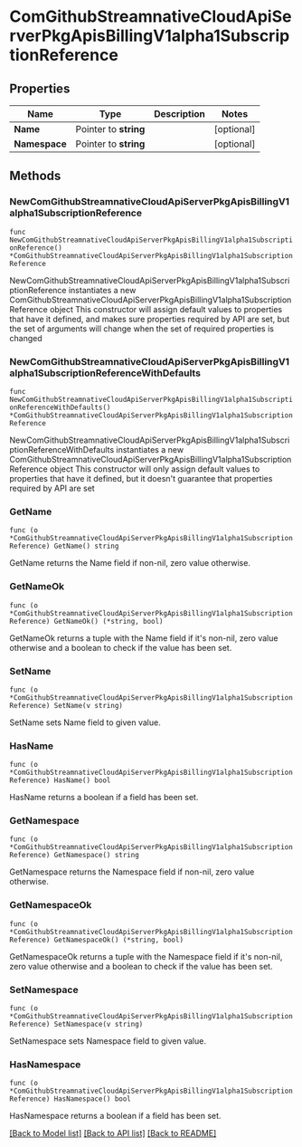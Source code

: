 # ComGithubStreamnativeCloudApiServerPkgApisBillingV1alpha1SubscriptionReference

## Properties

Name | Type | Description | Notes
------------ | ------------- | ------------- | -------------
**Name** | Pointer to **string** |  | [optional] 
**Namespace** | Pointer to **string** |  | [optional] 

## Methods

### NewComGithubStreamnativeCloudApiServerPkgApisBillingV1alpha1SubscriptionReference

`func NewComGithubStreamnativeCloudApiServerPkgApisBillingV1alpha1SubscriptionReference() *ComGithubStreamnativeCloudApiServerPkgApisBillingV1alpha1SubscriptionReference`

NewComGithubStreamnativeCloudApiServerPkgApisBillingV1alpha1SubscriptionReference instantiates a new ComGithubStreamnativeCloudApiServerPkgApisBillingV1alpha1SubscriptionReference object
This constructor will assign default values to properties that have it defined,
and makes sure properties required by API are set, but the set of arguments
will change when the set of required properties is changed

### NewComGithubStreamnativeCloudApiServerPkgApisBillingV1alpha1SubscriptionReferenceWithDefaults

`func NewComGithubStreamnativeCloudApiServerPkgApisBillingV1alpha1SubscriptionReferenceWithDefaults() *ComGithubStreamnativeCloudApiServerPkgApisBillingV1alpha1SubscriptionReference`

NewComGithubStreamnativeCloudApiServerPkgApisBillingV1alpha1SubscriptionReferenceWithDefaults instantiates a new ComGithubStreamnativeCloudApiServerPkgApisBillingV1alpha1SubscriptionReference object
This constructor will only assign default values to properties that have it defined,
but it doesn't guarantee that properties required by API are set

### GetName

`func (o *ComGithubStreamnativeCloudApiServerPkgApisBillingV1alpha1SubscriptionReference) GetName() string`

GetName returns the Name field if non-nil, zero value otherwise.

### GetNameOk

`func (o *ComGithubStreamnativeCloudApiServerPkgApisBillingV1alpha1SubscriptionReference) GetNameOk() (*string, bool)`

GetNameOk returns a tuple with the Name field if it's non-nil, zero value otherwise
and a boolean to check if the value has been set.

### SetName

`func (o *ComGithubStreamnativeCloudApiServerPkgApisBillingV1alpha1SubscriptionReference) SetName(v string)`

SetName sets Name field to given value.

### HasName

`func (o *ComGithubStreamnativeCloudApiServerPkgApisBillingV1alpha1SubscriptionReference) HasName() bool`

HasName returns a boolean if a field has been set.

### GetNamespace

`func (o *ComGithubStreamnativeCloudApiServerPkgApisBillingV1alpha1SubscriptionReference) GetNamespace() string`

GetNamespace returns the Namespace field if non-nil, zero value otherwise.

### GetNamespaceOk

`func (o *ComGithubStreamnativeCloudApiServerPkgApisBillingV1alpha1SubscriptionReference) GetNamespaceOk() (*string, bool)`

GetNamespaceOk returns a tuple with the Namespace field if it's non-nil, zero value otherwise
and a boolean to check if the value has been set.

### SetNamespace

`func (o *ComGithubStreamnativeCloudApiServerPkgApisBillingV1alpha1SubscriptionReference) SetNamespace(v string)`

SetNamespace sets Namespace field to given value.

### HasNamespace

`func (o *ComGithubStreamnativeCloudApiServerPkgApisBillingV1alpha1SubscriptionReference) HasNamespace() bool`

HasNamespace returns a boolean if a field has been set.


[[Back to Model list]](../README.md#documentation-for-models) [[Back to API list]](../README.md#documentation-for-api-endpoints) [[Back to README]](../README.md)


